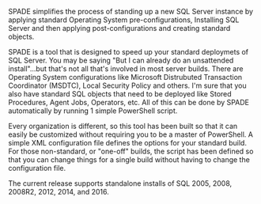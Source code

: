 
SPADE simplifies the process of standing up a new SQL Server instance by applying standard Operating System pre-configurations, Installing SQL Server and then applying post-configurations and creating standard objects.

SPADE is a tool that is designed to speed up your standard deploymets of SQL Server. You may be saying "But I can already do an unsattended install"...but that's not all that's involved in most server builds. There are Operating System configurations like Microsoft Distrubuted Transaction Coordinator (MSDTC), Local Security Policy and others. I'm sure that you also have standard SQL objects that need to be deployed like Stored Procedures, Agent Jobs, Operators, etc. All of this can be done by SPADE automatically by running 1 simple PowerShell script.

Every organization is different, so this tool has been built so that it can easily be customized without requiring you to be a master of PowerShell. A simple XML configuration file defines the options for your standard build. For those non-standard, or "one-off" builds, the script has been defined so that you can change things for a single build without having to change the configuration file.

The current release supports standalone installs of SQL 2005, 2008, 2008R2, 2012, 2014, and 2016.
